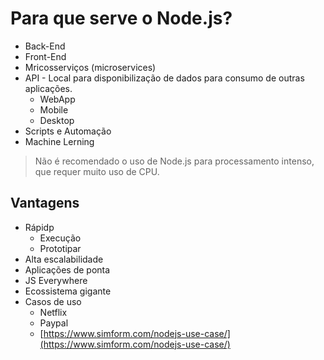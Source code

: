 # Para que serve o Node.js?

- Back-End
- Front-End
- Mricosserviços (microservices)
- API - Local para disponibilização de dados para consumo de outras aplicações.
  - WebApp
  - Mobile
  - Desktop
- Scripts e Automação
- Machine Lerning

> Não é recomendado o uso de Node.js para processamento intenso, que requer muito uso de CPU.

## Vantagens

- Rápidp
  - Execução
  - Prototipar
- Alta escalabilidade
- Aplicações de ponta
- JS Everywhere
- Ecossistema gigante
- Casos de uso
  - Netflix
  - Paypal
  - [https://www.simform.com/nodejs-use-case/](https://www.simform.com/nodejs-use-case/)

